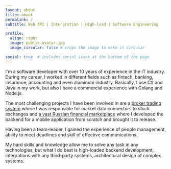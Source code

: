 ```yaml
---
layout: about
title: about
permalink: /
subtitle: Web API | Intergration | High-load | Software Engineering

profile:
  align: right
  image: public-avatar.jpg
  image_circular: false # crops the image to make it circular

social: true  # includes social icons at the bottom of the page
---
```


I'm a software developer with over 10 years of experience in the IT industry. During my career, I worked in different fields such as fintech, banking, insurance, accounting and even aluminum industry. Basically, I use C# and Java in my work, but also I have a commercial experience with Golang and Node.js.

The most challenging projects I have been involved in are a [broker trading system](https://warp.alor.dev/en) where I was responsible for market data connectors to stock exchanges and [a vast Russian financial marketplace](https://finuslugi.ru) where I developed the backend for a mobile application from scratch and brought it to release.

Having been a team-leader, I gained the experience of people management, ability to meet deadlines and skill of effective communications. 

My hard skills and knowledge allow me to solve any task in any technologies, but what I do best is high-loaded backend development, integrations with any third-party systems, architectural design of complex systems. 